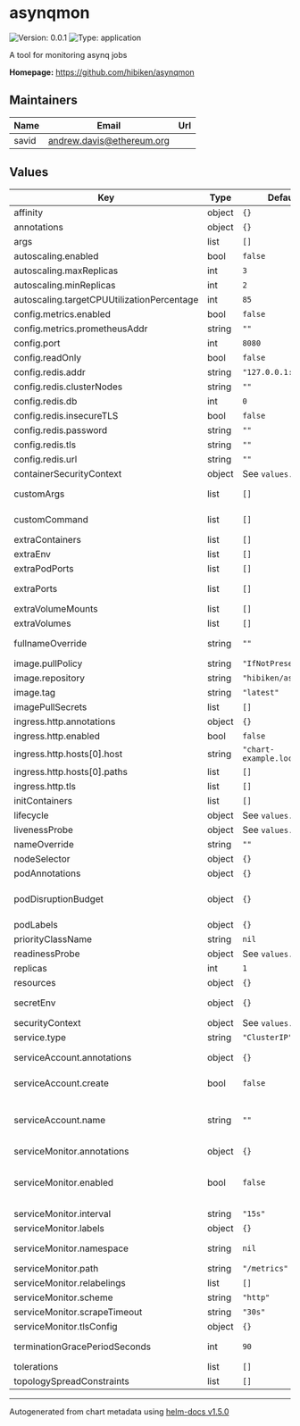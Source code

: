 # asynqmon

![Version: 0.0.1](https://img.shields.io/badge/Version-0.0.1-informational?style=flat-square) ![Type: application](https://img.shields.io/badge/Type-application-informational?style=flat-square)

A tool for monitoring asynq jobs

**Homepage:** <https://github.com/hibiken/asynqmon>

## Maintainers

| Name | Email | Url |
| ---- | ------ | --- |
| savid | andrew.davis@ethereum.org |  |

## Values

| Key | Type | Default | Description |
|-----|------|---------|-------------|
| affinity | object | `{}` | Affinity configuration for pods |
| annotations | object | `{}` | Annotations for the Deployment |
| args | list | `[]` | Command arguments |
| autoscaling.enabled | bool | `false` | Autoscaling configuration |
| autoscaling.maxReplicas | int | `3` | Maximum number of replicas |
| autoscaling.minReplicas | int | `2` | Minimum number of replicas |
| autoscaling.targetCPUUtilizationPercentage | int | `85` | Target CPU utilization percentage |
| config.metrics.enabled | bool | `false` |  |
| config.metrics.prometheusAddr | string | `""` |  |
| config.port | int | `8080` |  |
| config.readOnly | bool | `false` |  |
| config.redis.addr | string | `"127.0.0.1:6379"` |  |
| config.redis.clusterNodes | string | `""` |  |
| config.redis.db | int | `0` |  |
| config.redis.insecureTLS | bool | `false` |  |
| config.redis.password | string | `""` |  |
| config.redis.tls | string | `""` |  |
| config.redis.url | string | `""` |  |
| containerSecurityContext | object | See `values.yaml` | The security context for containers |
| customArgs | list | `[]` | Custom args for the asynqmon container |
| customCommand | list | `[]` | Command replacement for the asynqmon container |
| extraContainers | list | `[]` | Additional containers |
| extraEnv | list | `[]` | Additional env variables |
| extraPodPorts | list | `[]` | Extra Pod ports |
| extraPorts | list | `[]` | Additional ports. Useful when using extraContainers |
| extraVolumeMounts | list | `[]` | Additional volume mounts |
| extraVolumes | list | `[]` | Additional volumes |
| fullnameOverride | string | `""` | Overrides the chart's computed fullname |
| image.pullPolicy | string | `"IfNotPresent"` | asynqmon container pull policy |
| image.repository | string | `"hibiken/asynqmon"` | asynqmon container image repository |
| image.tag | string | `"latest"` | asynqmon container image tag |
| imagePullSecrets | list | `[]` | Image pull secrets for Docker images |
| ingress.http.annotations | object | `{}` | Annotations for Ingress |
| ingress.http.enabled | bool | `false` | Ingress resource for the HTTP API |
| ingress.http.hosts[0].host | string | `"chart-example.local"` |  |
| ingress.http.hosts[0].paths | list | `[]` |  |
| ingress.http.tls | list | `[]` | Ingress TLS |
| initContainers | list | `[]` | Additional init containers |
| lifecycle | object | See `values.yaml` | Lifecycle hooks |
| livenessProbe | object | See `values.yaml` | Liveness probe |
| nameOverride | string | `""` | Overrides the chart's name |
| nodeSelector | object | `{}` | Node selector for pods |
| podAnnotations | object | `{}` | Pod annotations |
| podDisruptionBudget | object | `{}` | Define the PodDisruptionBudget spec If not set then a PodDisruptionBudget will not be created |
| podLabels | object | `{}` | Pod labels |
| priorityClassName | string | `nil` | Pod priority class |
| readinessProbe | object | See `values.yaml` | Readiness probe |
| replicas | int | `1` | Number of replicas |
| resources | object | `{}` | Resource requests and limits |
| secretEnv | object | `{}` | Secret env variables injected via a created secret |
| securityContext | object | See `values.yaml` | The security context for pods |
| service.type | string | `"ClusterIP"` | Service type |
| serviceAccount.annotations | object | `{}` | Annotations to add to the service account |
| serviceAccount.create | bool | `false` | Specifies whether a service account should be created |
| serviceAccount.name | string | `""` | The name of the service account to use. If not set and create is true, a name is generated using the fullname template |
| serviceMonitor.annotations | object | `{}` | Additional ServiceMonitor annotations |
| serviceMonitor.enabled | bool | `false` | If true, a ServiceMonitor CRD is created for a prometheus operator https://github.com/coreos/prometheus-operator |
| serviceMonitor.interval | string | `"15s"` | ServiceMonitor scrape interval |
| serviceMonitor.labels | object | `{}` | Additional ServiceMonitor labels |
| serviceMonitor.namespace | string | `nil` | Alternative namespace for ServiceMonitor |
| serviceMonitor.path | string | `"/metrics"` | Path to scrape |
| serviceMonitor.relabelings | list | `[]` | ServiceMonitor relabelings |
| serviceMonitor.scheme | string | `"http"` | ServiceMonitor scheme |
| serviceMonitor.scrapeTimeout | string | `"30s"` | ServiceMonitor scrape timeout |
| serviceMonitor.tlsConfig | object | `{}` | ServiceMonitor TLS configuration |
| terminationGracePeriodSeconds | int | `90` | How long to wait until the pod is forcefully terminated |
| tolerations | list | `[]` | Tolerations for pods |
| topologySpreadConstraints | list | `[]` | Topology Spread Constraints for pods |

----------------------------------------------
Autogenerated from chart metadata using [helm-docs v1.5.0](https://github.com/norwoodj/helm-docs/releases/v1.5.0)
